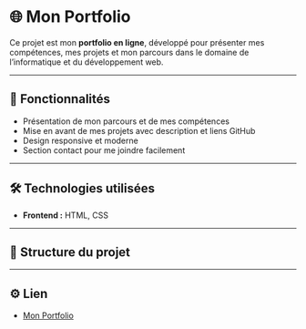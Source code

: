 # 🌐 Mon Portfolio

Ce projet est mon **portfolio en ligne**, développé pour présenter mes compétences, 
mes projets et mon parcours dans le domaine de l’informatique et du développement web.

---

## 🚀 Fonctionnalités
- Présentation de mon parcours et de mes compétences
- Mise en avant de mes projets avec description et liens GitHub
- Design responsive et moderne
- Section contact pour me joindre facilement

---

## 🛠️ Technologies utilisées
- **Frontend :** HTML, CSS

---

## 📂 Structure du projet

---

## ⚙️ Lien
- [Mon Portfolio](https://roxas004.github.io/Portfolio/SLAM.html)